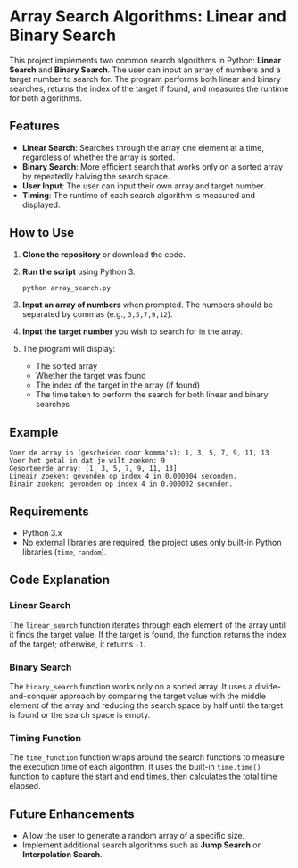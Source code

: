 
# Array Search Algorithms: Linear and Binary Search

This project implements two common search algorithms in Python: **Linear Search** and **Binary Search**. The user can input an array of numbers and a target number to search for. The program performs both linear and binary searches, returns the index of the target if found, and measures the runtime for both algorithms.

## Features

- **Linear Search**: Searches through the array one element at a time, regardless of whether the array is sorted.
- **Binary Search**: More efficient search that works only on a sorted array by repeatedly halving the search space.
- **User Input**: The user can input their own array and target number.
- **Timing**: The runtime of each search algorithm is measured and displayed.

## How to Use

1. **Clone the repository** or download the code.
2. **Run the script** using Python 3.

   ```bash
   python array_search.py
   ```

3. **Input an array of numbers** when prompted. The numbers should be separated by commas (e.g., `3,5,7,9,12`).
4. **Input the target number** you wish to search for in the array.
5. The program will display:
   - The sorted array
   - Whether the target was found
   - The index of the target in the array (if found)
   - The time taken to perform the search for both linear and binary searches

## Example

```
Voer de array in (gescheiden door komma's): 1, 3, 5, 7, 9, 11, 13
Voer het getal in dat je wilt zoeken: 9
Gesorteerde array: [1, 3, 5, 7, 9, 11, 13]
Lineair zoeken: gevonden op index 4 in 0.000004 seconden.
Binair zoeken: gevonden op index 4 in 0.000002 seconden.
```

## Requirements

- Python 3.x
- No external libraries are required; the project uses only built-in Python libraries (`time`, `random`).

## Code Explanation

### Linear Search

The `linear_search` function iterates through each element of the array until it finds the target value. If the target is found, the function returns the index of the target; otherwise, it returns `-1`.

### Binary Search

The `binary_search` function works only on a sorted array. It uses a divide-and-conquer approach by comparing the target value with the middle element of the array and reducing the search space by half until the target is found or the search space is empty.

### Timing Function

The `time_function` function wraps around the search functions to measure the execution time of each algorithm. It uses the built-in `time.time()` function to capture the start and end times, then calculates the total time elapsed.

## Future Enhancements

- Allow the user to generate a random array of a specific size.
- Implement additional search algorithms such as **Jump Search** or **Interpolation Search**.

